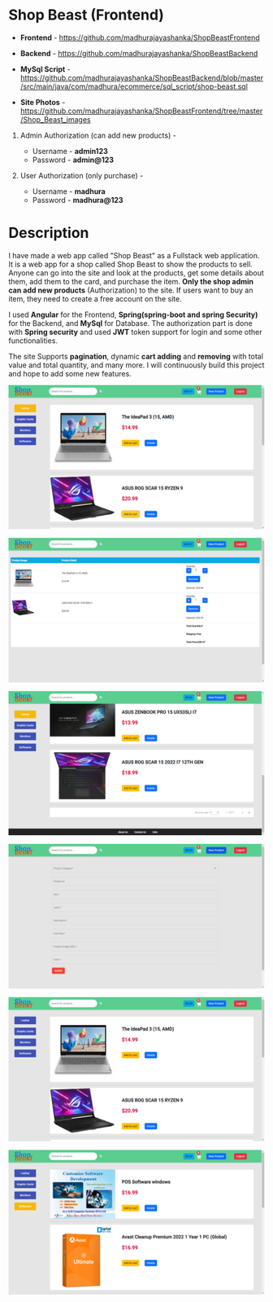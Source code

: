 # Shop Beast (Frontend)

- **Frontend** - https://github.com/madhurajayashanka/ShopBeastFrontend

- **Backend** - https://github.com/madhurajayashanka/ShopBeastBackend

- **MySql Script** - https://github.com/madhurajayashanka/ShopBeastBackend/blob/master/src/main/java/com/madhura/ecommerce/sql_script/shop-beast.sql

- **Site Photos** - https://github.com/madhurajayashanka/ShopBeastFrontend/tree/master/Shop_Beast_images

1. Admin Authorization (can add new products) -
    - Username - **admin123**
    - Password  - **admin@123**

2. User Authorization (only purchase) -
    - Username - **madhura**
    - Password  - **madhura@123**


# Description

I have made a web app called "Shop Beast" as a Fullstack web application. 
It is a web app for a shop called Shop Beast to show the products to sell. Anyone can go into the site and look at the products, get some details about them, add them to the card, and purchase the item. 
**Only the shop admin can add new products** (Authorization) to the site. If users want to buy an item, they need to create a free account on the site.

I used **Angular** for the Frontend, **Spring(spring-boot and spring Security)** for the Backend, and **MySql** for Database. The authorization part is done with **Spring security** and used **JWT** token support for login and some other functionalities.

The site Supports **pagination**, dynamic **cart adding** and **removing** with total value and total quantity, and many more. I will continuously build this project and hope to add some new features.





![Shop Beast](https://github.com/madhurajayashanka/ShopBeastFrontend/blob/master/Shop_Beast_images/shop_beast%20(1).png?raw=true)

![Shop Beast](https://github.com/madhurajayashanka/ShopBeastFrontend/blob/master/Shop_Beast_images/shop_beast%20(2).png?raw=true)

![Shop Beast](https://github.com/madhurajayashanka/ShopBeastFrontend/blob/master/Shop_Beast_images/shop_beast%20(3).png?raw=true)

![Shop Beast](https://github.com/madhurajayashanka/ShopBeastFrontend/blob/master/Shop_Beast_images/shop_beast%20(4).png?raw=true)

![Shop Beast](https://github.com/madhurajayashanka/ShopBeastFrontend/blob/master/Shop_Beast_images/shop_beast%20(5).png?raw=true)

![Shop Beast](https://github.com/madhurajayashanka/ShopBeastFrontend/blob/master/Shop_Beast_images/shop_beast%20(6).png?raw=true)
